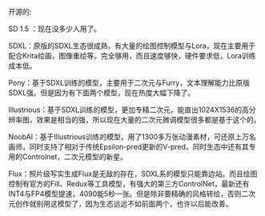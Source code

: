 开源的:

SD 1.5 ：现在没多少人用了。

SDXL：原版的SDXL生态很成熟，有大量的绘图控制模型与Lora，现在主要用于配合Krita绘画，图像重绘等。完全够用，而且速度够快，硬件要求低，Lora训练成本低。

Pony：基于SDXL训练的模型，主要用于二次元与Furry，文本理解能力比原版SDXL强。但是因为有下面两个模型，现在热度大幅下降了。

Illustrious：基于SDXL训练的模型，更加专精二次元，能直出1024X1536的高分辨率图，效果是相当的强，所以现在大量的二次元微调模型很多都是基于这个的。

NoobAI：基于Illustrious训练的模型，用了1300多万张动漫素材，可还原上万名画师，同时支持了相对于传统Epsilon-pred更新的V-pred，同时生态中还有其专用的Controlnet，二次元模型的新星。

Flux：照片级写实生成Flux是无敌的存在，SDXL系的模型只能靠边站。而且绘图控制有官方的Fill、Redux等工具模型，有强大的第三方ControlNet，最新还有INT4与FP4模型提速，4090能5秒一张。但是除非要精确的风格转绘，否则二次元创作就别用这模型了，因为生态远远不如前面两个，也许以后能改善。